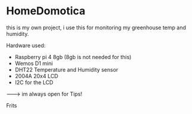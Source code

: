 # HomeDomotica
this is my own project, i use this for monitoring my greenhouse temp and humidity. 

Hardware used:
- Raspberry pi 4 8gb (8gb is not needed for this)
- Wemos D1 mini
- DHT22 Temperature and Humidity sensor
- 2004A 20x4 LCD
- I2C for the LCD


---> im always open for Tips!

Frits
